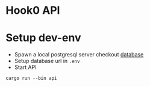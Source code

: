 Hook0 API
=========

# Setup dev-env

- Spawn a local postgresql server checkout [database](../database)
- Setup database url in `.env`
- Start API

```
cargo run --bin api
```

